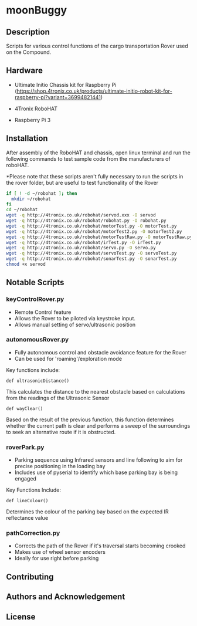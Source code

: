 # moonBuggy

## Description
Scripts for various control functions of the cargo transportation Rover used on the Compound.

## Hardware 
- Ultimate Initio Chassis kit for Raspberry Pi (https://shop.4tronix.co.uk/products/ultimate-initio-robot-kit-for-raspberry-pi?variant=36994821441)

- 4Tronix RoboHAT
- Raspberry Pi 3

## Installation
After assembly of the RoboHAT and chassis, open linux terminal and run the following commands to test sample code from the manufacturers of roboHAT. 

*Please note that these scripts aren't fully necessary to run the scripts in the rover folder, but are useful to test functionality of the Rover
```bash
if [ ! -d ~/robohat ]; then
  mkdir ~/robohat
fi
cd ~/robohat
wget -q http://4tronix.co.uk/robohat/servod.xxx -O servod
wget -q http://4tronix.co.uk/robohat/robohat.py -O robohat.py
wget -q http://4tronix.co.uk/robohat/motorTest.py -O motorTest.py
wget -q http://4tronix.co.uk/robohat/motorTest2.py -O motorTest2.py
wget -q http://4tronix.co.uk/robohat/motorTestRaw.py -O motorTestRaw.py
wget -q http://4tronix.co.uk/robohat/irTest.py -O irTest.py
wget -q http://4tronix.co.uk/robohat/servo.py -O servo.py
wget -q http://4tronix.co.uk/robohat/servoTest.py -O servoTest.py
wget -q http://4tronix.co.uk/robohat/sonarTest.py -O sonarTest.py
chmod +x servod
```
## Notable Scripts

### keyControlRover.py
- Remote Control feature
- Allows the Rover to be piloted via keystroke input.
- Allows manual setting of servo/ultrasonic position 

### autonomousRover.py
- Fully autonomous control and obstacle avoidance feature for the Rover
- Can be used for 'roaming'/exploration mode

Key functions include:

```python3
def ultrasonicDistance() 
```
This calculates the distance to the nearest obstacle based on calculations from the readings of the Ultrasonic Sensor

```python3
def wayClear() 
```
Based on the result of the previous function, this function determines whether the current path is clear and performs a sweep of the surroundings to seek an alternative route if it is obstructed.

### roverPark.py
- Parking sequence using Infrared sensors and line following to aim for precise positioning in the loading bay
- Includes use of pyserial to identify which base parking bay is being engaged

Key Functions Include:
```python3
def lineColour()
```
Determines the colour of the parking bay based on the expected IR reflectance value

### pathCorrection.py
- Corrects the path of the Rover if it's traversal starts becoming crooked
- Makes use of wheel sensor encoders
- Ideally for use right before parking


## Contributing

## Authors and Acknowledgement

## License
